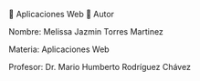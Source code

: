 📌 Aplicaciones Web
🍓 Autor

Nombre: Melissa Jazmin Torres Martinez

Materia: Aplicaciones Web

Profesor: Dr. Mario Humberto Rodríguez Chávez

